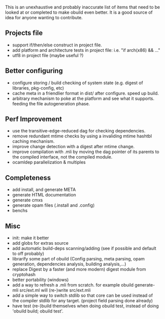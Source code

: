 This is an unexhaustive and probably inaccurate list of items that need to be
looked at or completed to make obuild even better. It is a good source of idea
for anyone wanting to contribute.

Projects file
-------------

* support if/then/else construct in project file.
* add platform and architecture tests in project file: i.e. "if arch(x86) && ..."
* utf8 in project file (maybe useful ?)

Better configuring
------------------

* configure storing / build checking of system state (e.g. digest of libraries, pkg-config, etc)
* cache meta in a friendlier format in dist/ after configure. speed up build.
* arbitrary mechanism to poke at the platform and see what it supports. feeding the file autogeneration phase.

Perf Improvement
----------------

* use the transitive-edge-reduced dag for checking dependencies.
* remove redundant mtime checks by using a invaliding mtime hashtbl caching mechanism.
* improve change detection with a digest after mtime change.
* improve compilation with .mli by moving the dag pointer of its parents to the compiled interface, not the compiled module.
* ocamldep parallelization & multiples

Completeness
-----------

* add install, and generate META
* generate HTML documentation
* generate cmxs
* generate opam files (.install and .config)
* benchs

Misc
----

* init: make it better
* add globs for extras source
* add automatic build-deps scanning/adding (see if possible and default to off probably)
* librarify some part of obuild (Config parsing, meta parsing, opam generation, dependencies analysis, building analysis,...)
* replace Digest by a faster (and more modern) digest module from cryptohash
* better portability (windows)
* add a way to refresh a .mli from scratch. for example obuild generate-mli src/ext.ml will (re-)write src/ext.mli
* add a simple way to switch stdlib so that core can be used instead of the compiler stdlib for any target. (project field parsing done already)
* have test (re-)build themselves when doing obuild test, instead of doing 'obuild build; obuild test'.
